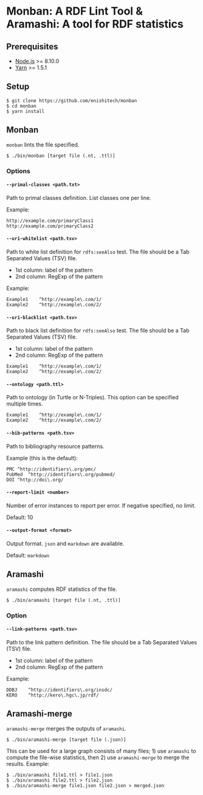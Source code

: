 # Monban: A RDF Lint Tool & Aramashi: A tool for RDF statistics

## Prerequisites

* [Node.js](https://nodejs.org/) >= 8.10.0
* [Yarn](https://yarnpkg.com) >= 1.5.1

## Setup

    $ git clone https://github.com/enishitech/monban
    $ cd monban
    $ yarn install

## Monban

`monban` lints the file specified.

    $ ./bin/monban [target file (.nt, .ttl)]

### Options

#### `--primal-classes <path.txt>`

Path to primal classes definition. List classes one per line.

Example:

```
http://example.com/primaryClass1
http://example.com/primaryClass2
```

#### `--uri-whitelist <path.tsv>`

Path to white list definition for `rdfs:seeAlso` test. The file should be a Tab Separated Values (TSV) file.

* 1st column: label of the pattern
* 2nd column: RegExp of the pattern

Example:

```
Example1	^http://example\.com/1/
Example2	^http://example\.com/2/
```

#### `--uri-blacklist <path.tsv>`

Path to black list definition for `rdfs:seeAlso` test. The file should be a Tab Separated Values (TSV) file.

* 1st column: label of the pattern
* 2nd column: RegExp of the pattern

```
Example1	^http://example\.com/1/
Example2	^http://example\.com/2/
```

#### `--ontology <path.ttl>`

Path to ontology (in Turtle or N-Triples). This option can be specified multiple times.

```
Example1	^http://example\.com/1/
Example2	^http://example\.com/2/
```

#### `--bib-patterns <path.tsv>`

Path to bibliography resource patterns.

Example (this is the default):

```
PMC	^http://identifiers\.org/pmc/
PubMed	^http://identifiers\.org/pubmed/
DOI	^http://doi\.org/
```

#### `--report-limit <number>`

Number of error instances to report per error. If negative specified, no limit.

Default: 10

#### `--output-format <format>`

Output format. `json` and `markdown` are available.

Default: `markdown`

## Aramashi

`aramashi` computes RDF statistics of the file.

    $ ./bin/aramashi [target file (.nt, .ttl)]

### Option

#### `--link-patterns <path.tsv>`

Path to the link pattern definition. The file should be a Tab Separated Values (TSV) file.

* 1st column: label of the pattern
* 2nd column: RegExp of the pattern

Example:

```
DDBJ	^http://identifiers\.org/insdc/
KERO	^http://kero\.hgc\.jp/rdf/
```

## Aramashi-merge

`aramashi-merge` merges the outputs of `aramashi`.

    $ ./bin/aramashi-merge [target file (.json)]

This can be used for a large graph consists of many files; 1) use `aramashi` to compute the file-wise statistics, then 2) use `aramashi-merge` to merge the results. Example:

    $ ./bin/aramashi file1.ttl > file1.json
    $ ./bin/aramashi file2.ttl > file2.json
    $ ./bin/aramashi-merge file1.json file2.json > merged.json